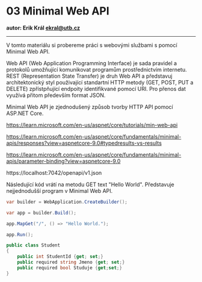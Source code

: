 # 03 Minimal Web API

**autor: Erik Král ekral@utb.cz**

---

V tomto materiálu si probereme práci s webovými službami s pomocí Minimal Web API.

Web API (Web Application Programming Interface) je sada pravidel a protokolů umožňující komunikovat programům prostřednictvím internetu. REST (Representation State Transfer) je druh Web API a představuj architektonický styl použivající standartní HTTP metody (GET, POST, PUT a DELETE) zpřístpňující endpoity identifikvané pomocí URI. Pro přenos dat využívá přitom především format JSON.

Minimal Web API je zjednodušený způsob tvorby HTTP API pomocí ASP.NET Core.

https://learn.microsoft.com/en-us/aspnet/core/tutorials/min-web-api

https://learn.microsoft.com/en-us/aspnet/core/fundamentals/minimal-apis/responses?view=aspnetcore-9.0#typedresults-vs-results

https://learn.microsoft.com/en-us/aspnet/core/fundamentals/minimal-apis/parameter-binding?view=aspnetcore-9.0

https://localhost:7042/openapi/v1.json

Následující kód vrátí na metodu GET text "Hello World". Představuje nejjednodušší program v Minimal Web API.

```csharp
var builder = WebApplication.CreateBuilder();

var app = builder.Build();

app.MapGet("/", () => "Hello World.");

app.Run();
```

```csharp
public class Student
{
    public int StudentId {get; set;}
    public required string Jmeno {get; set;}
    public required bool Studuje {get;set;}
}
```


